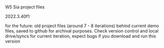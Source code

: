 W5 Sia project files

2022.3.40f1


for the future:
old project files (around 7 - 8 iterations) behind current demo files, saved to github for archival purposes. Check version control and local drive/syncs for current iteration, expect bugs if you download and run this version


